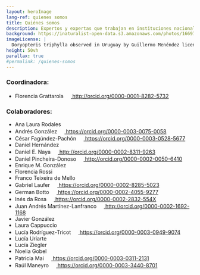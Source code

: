 ```yaml
---
layout: heroImage
lang-ref: quienes somos
title: Quiénes somos
description: Expertos y expertas que trabajan en instituciones nacionales e internacionales y estudian diversos grupos de biodiversidad en diferentes áreas de conocimiento
background: https://inaturalist-open-data.s3.amazonaws.com/photos/166974892/original.jpg
imageLicense: |
  Doryopteris triphylla observed in Uruguay by Guillermo Menéndez licensed under [CC-BY-NC](http://creativecommons.org/licenses/by-nc/4.0/) via [iNaturalist](https://www.gbif.org/occurrence/3455617807)
height: 50vh
parallax: true
#permalink: /quienes-somos
---
```


### Coordinadora:
- Florencia Grattarola <a dir="ltr" href="http://orcid.org/0000-0001-8282-5732" target="_blank" class="css-1qel8bw"><img src="https://orcid.org/assets/vectors/orcid.logo.icon.svg" width="16"> http://orcid.org/0000-0001-8282-5732</a>  

### Colaboradores:

- Ana Laura Rodales  
- Andrés González  <a dir="ltr" href="https://orcid.org/0000-0003-0075-0058" target="_blank" class="css-1qel8bw"><img src="https://orcid.org/assets/vectors/orcid.logo.icon.svg" width="16"> https://orcid.org/0000-0003-0075-0058</a>  
- César Fagúndez-Pachón <a dir="ltr" href="https://orcid.org/0000-0003-0528-5677" target="_blank" class="css-1qel8bw"><img src="https://orcid.org/assets/vectors/orcid.logo.icon.svg" width="16"> https://orcid.org/0000-0003-0528-5677</a>  
- Daniel Hernández  
- Daniel E. Naya <a dir="ltr" href="http://orcid.org/0000-0002-8311-9263" target="_blank" class="css-1qel8bw"><img src="https://orcid.org/assets/vectors/orcid.logo.icon.svg" width="16"> http://orcid.org/0000-0002-8311-9263</a>
- Daniel Pincheira-Donoso <a dir="ltr" href="http://orcid.org/0000-0002-0050-6410" target="_blank" class="css-1qel8bw"><img src="https://orcid.org/assets/vectors/orcid.logo.icon.svg" width="16"> http://orcid.org/0000-0002-0050-6410</a>
- Enrique M. González  
- Florencia Rossi  
- Franco Teixeira de Mello  
- Gabriel Laufer <a dir="ltr" href="https://orcid.org/0000-0002-8285-5023" target="_blank" class="css-1qel8bw"><img src="https://orcid.org/assets/vectors/orcid.logo.icon.svg" width="16"> https://orcid.org/0000-0002-8285-5023</a>  
- German Botto <a dir="ltr" href="https://orcid.org/0000-0002-4055-9277" target="_blank" class="css-1qel8bw"><img src="https://orcid.org/assets/vectors/orcid.logo.icon.svg" width="16"> https://orcid.org/0000-0002-4055-9277</a>  
- Inés da Rosa <a dir="ltr" href="https://orcid.org/0000-0002-2832-554X" target="_blank" class="css-1qel8bw"><img src="https://orcid.org/assets/vectors/orcid.logo.icon.svg" width="16"> https://orcid.org/0000-0002-2832-554X</a>  
- Juan Andrés Martínez-Lanfranco <a dir="ltr" href="http://orcid.org/0000-0002-1692-1168" target="_blank" class="css-1qel8bw"><img src="https://orcid.org/assets/vectors/orcid.logo.icon.svg" width="16"> http://orcid.org/0000-0002-1692-1168</a>
- Javier González  
- Laura Cappuccio  
- Lucía Rodríguez-Tricot <a dir="ltr" href="https://orcid.org/0000-0003-0949-9074" target="_blank" class="css-1qel8bw"><img src="https://orcid.org/assets/vectors/orcid.logo.icon.svg" width="16"> https://orcid.org/0000-0003-0949-9074</a>  
- Lucía Uriarte  
- Lucía Ziegler  
- Noelia Gobel  
- Patricia Mai <a dir="ltr" href="https://orcid.org/0000-0003-0311-2131" target="_blank" class="css-1qel8bw"><img src="https://orcid.org/assets/vectors/orcid.logo.icon.svg" width="16"> https://orcid.org/0000-0003-0311-2131</a>  
- Raúl Maneyro <a dir="ltr" href="https://orcid.org/0000-0003-3440-8701" target="_blank" class="css-1qel8bw"><img src="https://orcid.org/assets/vectors/orcid.logo.icon.svg" width="16"> https://orcid.org/0000-0003-3440-8701</a>   
